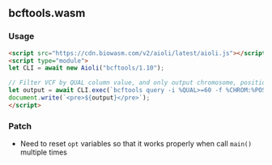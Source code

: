 ## bcftools.wasm

### Usage

```html
<script src="https://cdn.biowasm.com/v2/aioli/latest/aioli.js"></script>
<script type="module">
let CLI = await new Aioli("bcftools/1.10");

// Filter VCF by QUAL column value, and only output chromosome, position, reference, and alternate allele
let output = await CLI.exec(`bcftools query -i %QUAL>=60 -f %CHROM:%POS\t%REF\t%ALT\n /bcftools/annotate.vcf`)
document.write(`<pre>${output}</pre>`);
</script>
```

### Patch
- Need to reset `opt` variables so that it works properly when call `main()` multiple times
